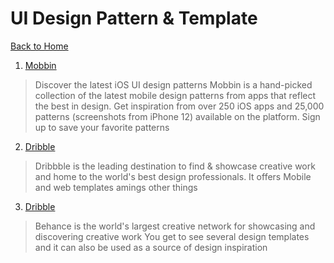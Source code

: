 
# UI Design Pattern & Template 
[Back to Home](index.md)

1. <a href="https://mobbin.design" target="_blank">Mobbin</a>
>Discover the latest iOS UI design patterns
Mobbin is a hand-picked collection of the latest mobile design patterns from apps that reflect the best in design. Get inspiration from over 250 iOS apps and 25,000 patterns (screenshots from iPhone 12) available on the platform. Sign up to save your favorite patterns

2.  <a href="https://dribbble.com
" target="_blank">Dribble</a>

>Dribbble is the leading destination to find & showcase creative work and home to the world's best design professionals.
It offers 
> Mobile and web templates amings other things

3.  <a href="https://behance.com
" target="_blank">Dribble</a>

>Behance is the world's largest creative network for showcasing and discovering creative work
You get to see several design templates and it can also be used as a source of design inspiration


